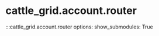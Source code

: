 # cattle_grid.account.router

:::cattle_grid.account.router
    options:
        show_submodules: True
